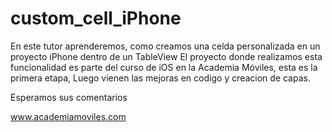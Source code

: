 # custom_cell_iPhone
En este tutor aprenderemos, como creamos una celda personalizada en un proyecto iPhone dentro de un TableView
El proyecto donde realizamos esta funcionalidad es parte del curso de iOS en la Academia Móviles, esta es la primera etapa,
Luego vienen las mejoras en codigo y creacion de capas.

Esperamos sus comentarios

www.academiamoviles.com
